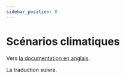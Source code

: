 ```yaml
---
sidebar_position: 8
---
```


# Scénarios climatiques

Vers [la documentation en anglais](https://opendatadocs.meteoswiss.ch/c-climate-data/c8-climate-scenarios).

La traduction suivra.
